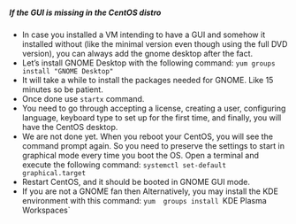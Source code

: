 ##### If the GUI is missing in the CentOS distro
- In case you installed a VM intending to have a GUI and somehow it installed without (like the minimal version even though using the full DVD version), you can always add the gnome desktop after the fact.
- Let’s install GNOME Desktop with the following command: `yum groups install "GNOME Desktop"`
- It will take a while to install the packages needed for GNOME. Like 15 minutes so be patient.
- Once done use `startx` command.
- You need to go through accepting a license, creating a user, configuring language, keyboard type to set up for the first time, and finally, you will have the CentOS desktop.
- We are not done yet. When you reboot your CentOS, you will see the command prompt again. So you need to preserve the settings to start in graphical mode every time you boot the OS. Open a terminal and execute the following command: `systemctl set-default graphical.target`
- Restart CentOS, and it should be booted in GNOME GUI mode.
- If you are not a GNOME fan then Alternatively, you may install the KDE environment with this command: `yum  groups install `KDE Plasma Workspaces`
